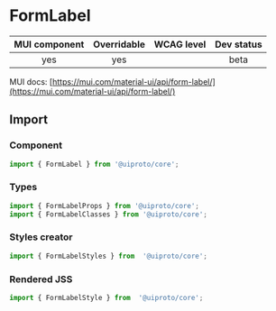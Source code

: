 # FormLabel

MUI component | Overridable | WCAG level | Dev status
:-----------: | :---------: | :--------: | :------------:
yes | yes | | beta

MUI docs: [https://mui.com/material-ui/api/form-label/](https://mui.com/material-ui/api/form-label/)

## Import

### Component
```javascript
import { FormLabel } from '@uiproto/core';
```
### Types
```javascript
import { FormLabelProps } from '@uiproto/core';
import { FormLabelClasses } from '@uiproto/core';
```

### Styles creator
```javascript
import { FormLabelStyles } from  '@uiproto/core';
```

### Rendered JSS
```javascript
import { FormLabelStyle } from  '@uiproto/core';
```
